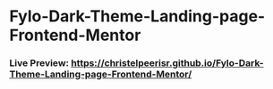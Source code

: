 # Fylo-Dark-Theme-Landing-page-Frontend-Mentor

### Live Preview: https://christelpeerisr.github.io/Fylo-Dark-Theme-Landing-page-Frontend-Mentor/
